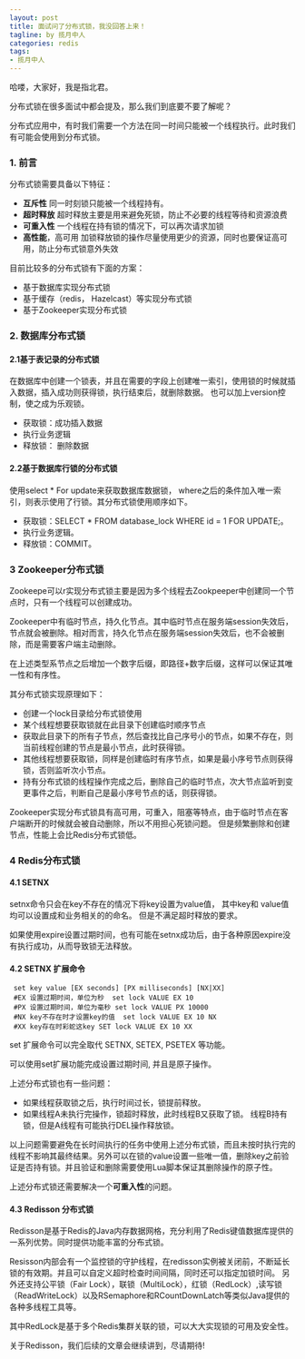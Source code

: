 ```yaml
---
layout: post
title: 面试问了分布式锁，我没回答上来！
tagline: by 揽月中人
categories: redis
tags:
- 揽月中人
---
```


哈喽，大家好，我是指北君。  

分布式锁在很多面试中都会提及，那么我们到底要不要了解呢？

分布式应用中，有时我们需要一个方法在同一时间只能被一个线程执行。此时我们有可能会使用到分布式锁。

<!--more-->

### 1. 前言



分布式锁需要具备以下特征：

- **互斥性** 同一时刻锁只能被一个线程持有。
- **超时释放** 超时释放主要是用来避免死锁，防止不必要的线程等待和资源浪费
- **可重入性** 一个线程在持有锁的情况下，可以再次请求加锁
- **高性能**，高可用  加锁释放锁的操作尽量使用更少的资源，同时也要保证高可用，防止分布式锁意外失效



目前比较多的分布式锁有下面的方案：

- 基于数据库实现分布式锁
- 基于缓存（redis， Hazelcast）等实现分布式锁
- 基于Zookeeper实现分布式锁



### 2. 数据库分布式锁

#### 2.1基于表记录的分布式锁

在数据库中创建一个锁表，并且在需要的字段上创建唯一索引，使用锁的时候就插入数据，插入成功则获得锁，执行结束后，就删除数据。 也可以加上version控制，使之成为乐观锁。

- 获取锁：成功插入数据
- 执行业务逻辑
- 释放锁： 删除数据

#### 2.2基于数据库行锁的分布式锁

使用select * For update来获取数据库数据锁， where之后的条件加入唯一索引，则表示使用了行锁。其分布式锁使用顺序如下。

- 获取锁：SELECT * FROM database_lock WHERE id = 1 FOR UPDATE;。
- 执行业务逻辑。
- 释放锁：COMMIT。

### 3 Zookeeper分布式锁

Zookeepe可以r实现分布式锁主要是因为多个线程去Zookpeeper中创建同一个节点时，只有一个线程可以创建成功。

Zookeeper中有临时节点，持久化节点。其中临时节点在服务端session失效后，节点就会被删除。相对而言，持久化节点在服务端session失效后，也不会被删除，而是需要客户端主动删除。

在上述类型系节点之后增加一个数字后缀，即路径+数字后缀，这样可以保证其唯一性和有序性。

其分布式锁实现原理如下：

- 创建一个lock目录给分布式锁使用
- 某个线程想要获取锁就在此目录下创建临时顺序节点
- 获取此目录下的所有子节点，然后查找比自己序号小的节点，如果不存在，则当前线程创建的节点是最小节点，此时获得锁。
- 其他线程想要获取锁，同样是创建临时有序节点，如果是最小序号节点则获得锁，否则监听次小节点。
- 持有分布式锁的线程操作完成之后，删除自己的临时节点，次大节点监听到变更事件之后，判断自己是最小序号节点的话，则获得锁。



Zookeeper实现分布式锁具有高可用，可重入，阻塞等特点，由于临时节点在客户端断开的时候就会被自动删除，所以不用担心死锁问题。 但是频繁删除和创建节点，性能上会比Redis分布式锁低。



### 4 Redis分布式锁

#### 4.1 SETNX

 setnx命令只会在key不存在的情况下将key设置为value值， 其中key和 value值均可以设置成和业务相关的的命名。 但是不满足超时释放的要求。

如果使用expire设置过期时间，也有可能在setnx成功后，由于各种原因expire没有执行成功，从而导致锁无法释放。

#### 4.2 SETNX 扩展命令

```shell
 set key value [EX seconds] [PX milliseconds] [NX|XX]
 #EX 设置过期时间，单位为秒  set lock VALUE EX 10
 #PX 设置过期时间，单位为毫秒 set lock VALUE PX 10000
 #NX key不存在时才设置key的值  set lock VALUE EX 10 NX
 #XX key存在时彩蛇这key SET lock VALUE EX 10 XX
```

set 扩展命令可以完全取代 SETNX, SETEX, PSETEX 等功能。

可以使用set扩展功能完成设置过期时间, 并且是原子操作。

上述分布式锁也有一些问题：

- 如果线程获取锁之后，执行时间过长，锁提前释放。
- 如果线程A未执行完操作，锁超时释放，此时线程B又获取了锁。 线程B持有锁，但是A线程有可能执行DEL操作释放锁。

以上问题需要避免在长时间执行的任务中使用上述分布式锁，而且未按时执行完的线程不影响其最终结果。另外可以在锁的value设置一些唯一值，删除key之前验证是否持有锁。并且验证和删除需要使用Lua脚本保证其删除操作的原子性。

上述分布式锁还需要解决一个**可重入性**的问题。

#### 4.3 Redisson 分布式锁

Redisson是基于Redis的Java内存数据网格，充分利用了Redis键值数据库提供的一系列优势。同时提供功能丰富的分布式锁。

Resisson内部会有一个监控锁的守护线程，在redisson实例被关闭前，不断延长锁的有效期。并且可以自定义超时检查时间间隔，同时还可以指定加锁时间。 另外还支持公平锁（Fair Lock），联锁（MultiLock），红锁（RedLock）,读写锁（ReadWriteLock）以及RSemaphore和RCountDownLatch等类似Java提供的各种多线程工具等。

其中RedLock是基于多个Redis集群关联的锁，可以大大实现锁的可用及安全性。

关于Redisson，我们后续的文章会继续讲到，尽请期待!








